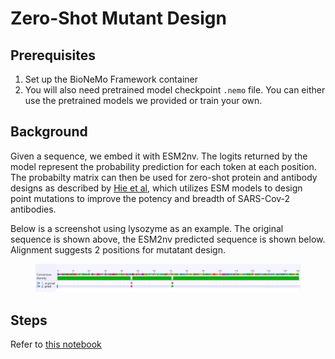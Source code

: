 # Zero-Shot Mutant Design

## Prerequisites

1. Set up the BioNeMo Framework container
2. You will also need pretrained model checkpoint `.nemo` file. You can either use the pretrained models we provided or train your own.

## Background

Given a sequence, we embed it with ESM2nv. The logits returned by the model represent the probability prediction for each token at each position. The probabilty matrix can then be used for zero-shot protein and antibody designs as described by [Hie et al](https://www.nature.com/articles/s41587-023-01763-2), which utilizes ESM models to design point mutations to improve the potency and breadth of SARS-Cov-2 antibodies.

Below is a screenshot using lysozyme as an example. The original sequence is shown above, the ESM2nv predicted sequence is shown below. Alignment suggests 2 positions for mutatant design.

<figure><img src="../../../.gitbook/assets/images/notebook_lysozyme_zero_shot.png" alt="Zero-shot protein design"><figcaption></figcaption></figure>

## Steps

Refer to [this notebook](../../../.gitbook/assets/notebooks/esm2nv/zero\_shot\_protein\_design.ipynb)
